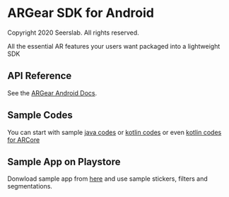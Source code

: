 ARGear SDK for Android
======================
Copyright 2020 Seerslab. All rights reserved.

All the essential AR features your users want packaged into a lightweight SDK

## API Reference

See the [ARGear Android Docs](//docs.argear.io/android/api-in-detail).

## Sample Codes

You can start with sample [java codes](//github.com/argear/argear-android-sample/tree/master/sample-java)
or [kotlin codes](//github.com/argear/argear-android-sample/tree/master/sample-kotlin) or even [kotlin codes for ARCore](//github.com/argear/argear-android-sample/tree/master/sample-arcore)

## Sample App on Playstore

Donwload sample app from [here](//play.google.com/store/apps/details?id=com.seerslab.argear.sample) and use sample stickers, filters and segmentations.
